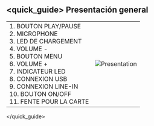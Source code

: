 ## <quick_guide> Presentación general

|  |  |
|:-------|:-------|
|1.	BOUTON PLAY/PAUSE <br> 2.	MICROPHONE <br> 3.	LED DE CHARGEMENT  <br> 4. VOLUME - <br> 5.	BOUTON MENU <br> 6. VOLUME +	<br> 7.	INDICATEUR LED <br> 8.	CONNEXION USB <br> 9.	CONNEXION LINE-IN <br> 10. BOUTON ON/OFF <br> 11. FENTE POUR LA CARTE|![Presentation](http://static.energysistem.com/images/manuals/42123/53988aa472b0e.jpg)|
</quick_guide>
